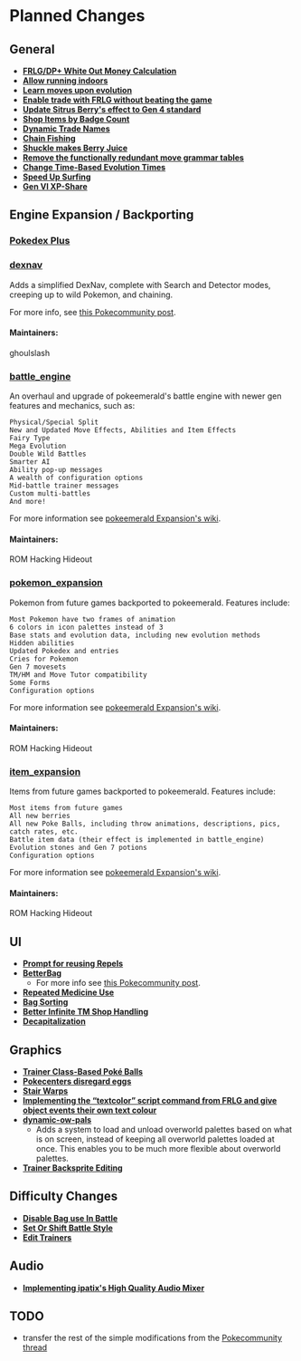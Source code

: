 # Planned Changes

## General
- **[FRLG/DP+ White Out Money Calculation](https://github.com/pret/pokeemerald/wiki/Better-White-Out-Money-Calculation)**
- **[Allow running indoors](https://github.com/pret/pokeemerald/wiki/Allow-running-indoors)**
- **[Learn moves upon evolution](https://github.com/pret/pokeemerald/wiki/Learn-moves-upon-evolution)**
- **[Enable trade with FRLG without beating the game](https://github.com/pret/pokeemerald/wiki/Enable-trade-with-FRLG-without-beating-the-game)**
- **[Update Sitrus Berry's effect to Gen 4 standard](Update-Sitrus-Berry's-effect-to-Gen-4-standard)**
- **[Shop Items by Badge Count](https://github.com/pret/pokeemerald/wiki/Shop-Items-By-Badge-Count)**
- **[Dynamic Trade Names](https://github.com/pret/pokeemerald/wiki/Dynamic-Trade-Names)**
- **[Chain Fishing](https://github.com/pret/pokeemerald/wiki/Chain-Fishing)**
- **[Shuckle makes Berry Juice](https://github.com/pret/pokeemerald/wiki/Shuckle-makes-Berry-Juice)**
- **[Remove the functionally redundant move grammar tables](https://github.com/pret/pokeemerald/wiki/Remove-the-functionally-redundant-move-grammar-tables)**
- **[Change Time-Based Evolution Times](https://github.com/pret/pokeemerald/wiki/Change-Time-Based-Evolution-Times)**
- **[Speed Up Surfing](/https://www.pokecommunity.com/showpost.php?p=10137446&postcount=59)**
- **[Gen VI XP-Share](/https://www.pokecommunity.com/showpost.php?p=10060538&postcount=26)**

## Engine Expansion / Backporting

### [Pokedex Plus](https://www.pokecommunity.com/showthread.php?t=441996)

### [dexnav](https://github.com/ghoulslash/pokeemerald/tree/dexnav)
Adds a simplified DexNav, complete with Search and Detector modes, creeping up to wild Pokemon, and chaining.

For more info, see [this Pokecommunity post](https://www.pokecommunity.com/showthread.php?t=440571).

#### Maintainers:
ghoulslash

### [battle_engine](/https://github.com/rh-hideout/pokeemerald-expansion/tree/battle_engine)
An overhaul and upgrade of pokeemerald's battle engine with newer gen features and mechanics, such as:

    Physical/Special Split
    New and Updated Move Effects, Abilities and Item Effects
    Fairy Type
    Mega Evolution
    Double Wild Battles
    Smarter AI
    Ability pop-up messages
    A wealth of configuration options
    Mid-battle trainer messages
    Custom multi-battles
    And more!

For more information see [pokeemerald Expansion's wiki](https://github.com/rh-hideout/pokeemerald-expansion/wiki/About-the-Project).

#### Maintainers:
ROM Hacking Hideout

### [pokemon_expansion](https://github.com/rh-hideout/pokeemerald-expansion/tree/pokemon_expansion)
Pokemon from future games backported to pokeemerald. Features include:

    Most Pokemon have two frames of animation
    6 colors in icon palettes instead of 3
    Base stats and evolution data, including new evolution methods
    Hidden abilities
    Updated Pokedex and entries
    Cries for Pokemon
    Gen 7 movesets
    TM/HM and Move Tutor compatibility
    Some Forms
    Configuration options

For more information see [pokeemerald Expansion's wiki](https://github.com/rh-hideout/pokeemerald-expansion/wiki/About-the-Project).

#### Maintainers:
ROM Hacking Hideout

### [item_expansion](https://github.com/rh-hideout/pokeemerald-expansion/tree/item_expansion)
Items from future games backported to pokeemerald. Features include:

    Most items from future games
    All new berries
    All new Poke Balls, including throw animations, descriptions, pics, catch rates, etc.
    Battle item data (their effect is implemented in battle_engine)
    Evolution stones and Gen 7 potions
    Configuration options

For more information see [pokeemerald Expansion's wiki](https://github.com/rh-hideout/pokeemerald-expansion/wiki/About-the-Project).

#### Maintainers:
ROM Hacking Hideout

## UI

- **[Prompt for reusing Repels](https://github.com/pret/pokeemerald/wiki/Prompt-for-reusing-Repels)**
- **[BetterBag](https://github.com/AsparagusEduardo/pokeemerald/tree/BetterBag)**
  - For more info see [this Pokecommunity post](https://www.pokecommunity.com/showthread.php?t=424360).
- **[Repeated Medicine Use](https://github.com/pret/pokeemerald/wiki/Repeated-Field-Medicine-Use)**
- **[Bag Sorting](/https://www.pokecommunity.com/showpost.php?p=10167488&postcount=84)**
- **[Better Infinite TM Shop Handling](https://www.pokecommunity.com/showpost.php?p=10133566&postcount=55)**
- **[Decapitalization](https://www.pokecommunity.com/showthread.php?t=451448)**

## Graphics
- **[Trainer Class-Based Poké Balls](https://github.com/pret/pokeemerald/wiki/Trainer-Class-Based-Poké-Balls)**
- **[Pokecenters disregard eggs](https://github.com/pret/pokeemerald/wiki/Pokecenters-Disregard-Eggs)**
- **[Stair Warps](https://github.com/pret/pokeemerald/wiki/Stair-Warps)**
- **[Implementing the “textcolor” script command from FRLG and give object events their own text colour](https://github.com/pret/pokeemerald/wiki/Implementing-the-“textcolor”-script-command-from-FRLG-and-give-object-events-their-own-text-colour)**
- **[dynamic-ow-pals](https://github.com/ExpoSeed/pokeemerald/tree/dynamic-ow-pals)**
  - Adds a system to load and unload overworld palettes based on what is on screen, instead of keeping all overworld 
  palettes loaded at once. This enables you to be much more flexible about overworld palettes.
- **[Trainer Backsprite Editing](https://github.com/pret/pokeemerald/wiki/Trainer-Backsprite-Editing)**

## Difficulty Changes
- **[Disable Bag use In Battle](https://github.com/pret/pokeemerald/wiki/Disable-Bag-Use-In-Battle)**
- **[Set Or Shift Battle Style](https://www.pokecommunity.com/showpost.php?p=9997226&postcount=17)**
- **[Edit Trainers](https://www.pokecommunity.com/showthread.php?t=434277)**

## Audio
- **[Implementing ipatix's High Quality Audio Mixer](https://github.com/pret/pokeemerald/wiki/Implementing-ipatix's-High-Quality-Audio-Mixer)**

## TODO
- transfer the rest of the simple modifications from the [Pokecommunity thread](https://www.pokecommunity.com/showthread.php?p=9986048)